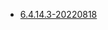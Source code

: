 <!-- 这里是应用的【Tag】信息，通过命令维护，详情参考：https://github.com/quicklyon/template-toolkit -->
- [6.4.14.3-20220818]()